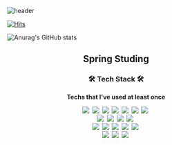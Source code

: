 ![header](https://capsule-render.vercel.app/api?type=waving&color=auto&height=300&section=header&text=devpooh&fontSize=90&animation=fadeIn&fontAlignY=30&desc=backend%20developer's%20study%20records&descAlignY=51&descAlign=62)

[![Hits](https://hits.seeyoufarm.com/api/count/incr/badge.svg?url=https%3A%2F%2Fgithub.com%2Fdevpoooh&count_bg=%23FFD800&title_bg=%23555555&icon=&icon_color=%23E7E7E7&title=hits&edge_flat=false)](https://hits.seeyoufarm.com)

![Anurag's GitHub stats](https://github-readme-stats.vercel.app/api?username=devpoooh&theme=gruvbox&show_icons=true)

<h2 align='center'><b>Spring Studing<b> </h2>
  
<h3 align="center">🛠 Tech Stack 🛠</h3>
<p align="center"> Techs that I've used at least once </p>
<p align="center">
    <img src="https://img.shields.io/badge/C-A8B9CC?style=flat-square&logo=C&logoColor=white"/></a>&nbsp 
    <img src="https://img.shields.io/badge/C++-00599C?style=flat-square&logo=C%2B%2B&logoColor=white"/></a>&nbsp 
    <img src="https://img.shields.io/badge/HTML5-E34F26?style=flat-square&logo=HTML5&logoColor=white"/></a>&nbsp 
    <img src="https://img.shields.io/badge/CSS-1572B6?style=flat-square&logo=CSS3&logoColor=white"/></a>&nbsp 
    <img src="https://img.shields.io/badge/Javascript-ffb13b?style=flat-square&logo=javascript&logoColor=white"/></a>&nbsp
    <img src="https://img.shields.io/badge/Python-3766AB?style=flat-square&logo=Python&logoColor=white"/></a>&nbsp 
    <img src="https://img.shields.io/badge/Java-007396?style=flat-square&logo=Java&logoColor=white"/></a>&nbsp 
    <br>
    <img src="https://img.shields.io/badge/Node.js-339933?style=flat-square&logo=Node.js&logoColor=white"/></a>&nbsp 
    <img src="https://img.shields.io/badge/jQuery-0769AD?style=flat-square&logo=jQuery&logoColor=white"/></a>&nbsp 
    <img src="https://img.shields.io/badge/Spring-6DB33F?style=flat-square&logo=Spring&logoColor=white"/></a>&nbsp 
    <img src="https://img.shields.io/badge/R-276DC3?style=flat-square&logo=R&logoColor=white"/></a>&nbsp 
    <br>
    <img src="https://img.shields.io/badge/Oracle-F80000?style=flat-square&logo=Oracle&logoColor=white"/></a>&nbsp 
    <img src="https://img.shields.io/badge/MySQL-4479A1?style=flat-square&logo=MySQL&logoColor=white"/></a>&nbsp
    <img src="https://img.shields.io/badge/MongoDB-47A248?style=flat-square&logo=MongoDB&logoColor=white"/></a>&nbsp
    <img src="https://img.shields.io/badge/Docker-2496ED?style=flat-square&logo=Docker&logoColor=white"/></a>&nbsp
    <img src="https://img.shields.io/badge/GraphQL-2496ED?style=flat-square&logo=GraphQL&logoColor=white"/></a>&nbsp
    <br>
    <img src="https://img.shields.io/badge/Visual%20Studio-5C2D91?style=flat-square&logo=Visual%20Studio&logoColor=white"/></a>&nbsp
    <img src="https://img.shields.io/badge/Visual%20Studio%20Code-2C2255?style=flat-square&logo=Visual%20Studio%20Code&logoColor=white"/></a>&nbsp
    <img src="https://img.shields.io/badge/Eclipse-2496ED?style=flat-square&logo=Eclipse%20IDE&logoColor=white"/></a>&nbsp
    <!--
<img src="https://img.shields.io/badge/Docker-2496ED?style=flat-square&logo=Docker&logoColor=white"/></a>&nbsp -->
</p>
  
<!--
**devpoooh/devpoooh** is a ✨ _special_ ✨ repository because its `README.md` (this file) appears on your GitHub profile.

Here are some ideas to get you started:

- 🔭 I’m currently working on ...
- 🌱 I’m currently learning ...
- 👯 I’m looking to collaborate on ...
- 🤔 I’m looking for help with ...
- 💬 Ask me about ...
- 📫 How to reach me: ...
- 😄 Pronouns: ...
- ⚡ Fun fact: ...
-->
